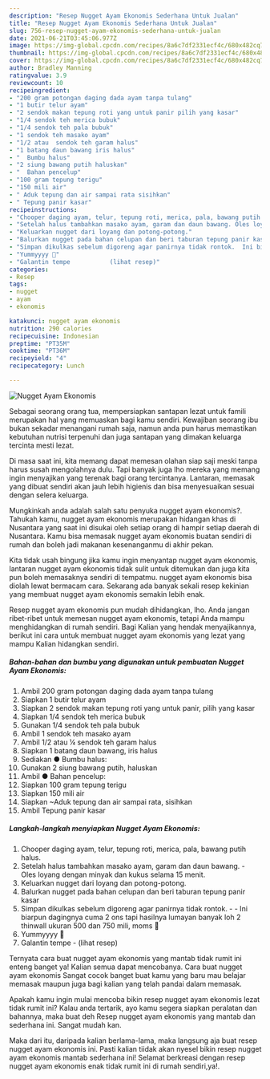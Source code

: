 ```yaml
---
description: "Resep Nugget Ayam Ekonomis Sederhana Untuk Jualan"
title: "Resep Nugget Ayam Ekonomis Sederhana Untuk Jualan"
slug: 756-resep-nugget-ayam-ekonomis-sederhana-untuk-jualan
date: 2021-06-21T03:45:06.977Z
image: https://img-global.cpcdn.com/recipes/8a6c7df2331ecf4c/680x482cq70/nugget-ayam-ekonomis-foto-resep-utama.jpg
thumbnail: https://img-global.cpcdn.com/recipes/8a6c7df2331ecf4c/680x482cq70/nugget-ayam-ekonomis-foto-resep-utama.jpg
cover: https://img-global.cpcdn.com/recipes/8a6c7df2331ecf4c/680x482cq70/nugget-ayam-ekonomis-foto-resep-utama.jpg
author: Bradley Manning
ratingvalue: 3.9
reviewcount: 10
recipeingredient:
- "200 gram potongan daging dada ayam tanpa tulang"
- "1 butir telur ayam"
- "2 sendok makan tepung roti yang untuk panir pilih yang kasar"
- "1/4 sendok teh merica bubuk"
- "1/4 sendok teh pala bubuk"
- "1 sendok teh masako ayam"
- "1/2 atau  sendok teh garam halus"
- "1 batang daun bawang iris halus"
- "  Bumbu halus"
- "2 siung bawang putih haluskan"
- "  Bahan pencelup"
- "100 gram tepung terigu"
- "150 mili air"
- " Aduk tepung dan air sampai rata sisihkan"
- " Tepung panir kasar"
recipeinstructions:
- "Chooper daging ayam, telur, tepung roti, merica, pala, bawang putih halus."
- "Setelah halus tambahkan masako ayam, garam dan daun bawang. Oles loyang dengan minyak dan kukus selama 15 menit."
- "Keluarkan nugget dari loyang dan potong-potong."
- "Balurkan nugget pada bahan celupan dan beri taburan tepung panir kasar"
- "Simpan dikulkas sebelum digoreng agar panirnya tidak rontok.  Ini biarpun dagingnya cuma 2 ons tapi hasilnya lumayan banyak loh 2 thinwall ukuran 500 dan 750 mili, moms 🤭"
- "Yummyyyy 🤭"
- "Galantin tempe           (lihat resep)"
categories:
- Resep
tags:
- nugget
- ayam
- ekonomis

katakunci: nugget ayam ekonomis 
nutrition: 290 calories
recipecuisine: Indonesian
preptime: "PT35M"
cooktime: "PT36M"
recipeyield: "4"
recipecategory: Lunch

---
```



![Nugget Ayam Ekonomis](https://img-global.cpcdn.com/recipes/8a6c7df2331ecf4c/680x482cq70/nugget-ayam-ekonomis-foto-resep-utama.jpg)

Sebagai seorang orang tua, mempersiapkan santapan lezat untuk famili merupakan hal yang memuaskan bagi kamu sendiri. Kewajiban seorang ibu bukan sekadar menangani rumah saja, namun anda pun harus memastikan kebutuhan nutrisi terpenuhi dan juga santapan yang dimakan keluarga tercinta mesti lezat.

Di masa  saat ini, kita memang dapat memesan olahan siap saji meski tanpa harus susah mengolahnya dulu. Tapi banyak juga lho mereka yang memang ingin menyajikan yang terenak bagi orang tercintanya. Lantaran, memasak yang dibuat sendiri akan jauh lebih higienis dan bisa menyesuaikan sesuai dengan selera keluarga. 



Mungkinkah anda adalah salah satu penyuka nugget ayam ekonomis?. Tahukah kamu, nugget ayam ekonomis merupakan hidangan khas di Nusantara yang saat ini disukai oleh setiap orang di hampir setiap daerah di Nusantara. Kamu bisa memasak nugget ayam ekonomis buatan sendiri di rumah dan boleh jadi makanan kesenanganmu di akhir pekan.

Kita tidak usah bingung jika kamu ingin menyantap nugget ayam ekonomis, lantaran nugget ayam ekonomis tidak sulit untuk ditemukan dan juga kita pun boleh memasaknya sendiri di tempatmu. nugget ayam ekonomis bisa diolah lewat bermacam cara. Sekarang ada banyak sekali resep kekinian yang membuat nugget ayam ekonomis semakin lebih enak.

Resep nugget ayam ekonomis pun mudah dihidangkan, lho. Anda jangan ribet-ribet untuk memesan nugget ayam ekonomis, tetapi Anda mampu menghidangkan di rumah sendiri. Bagi Kalian yang hendak menyajikannya, berikut ini cara untuk membuat nugget ayam ekonomis yang lezat yang mampu Kalian hidangkan sendiri.

<!--inarticleads1-->

##### Bahan-bahan dan bumbu yang digunakan untuk pembuatan Nugget Ayam Ekonomis:

1. Ambil 200 gram potongan daging dada ayam tanpa tulang
1. Siapkan 1 butir telur ayam
1. Siapkan 2 sendok makan tepung roti yang untuk panir, pilih yang kasar
1. Siapkan 1/4 sendok teh merica bubuk
1. Gunakan 1/4 sendok teh pala bubuk
1. Ambil 1 sendok teh masako ayam
1. Ambil 1/2 atau ¼ sendok teh garam halus
1. Siapkan 1 batang daun bawang, iris halus
1. Sediakan  ● Bumbu halus:
1. Gunakan 2 siung bawang putih, haluskan
1. Ambil  ● Bahan pencelup:
1. Siapkan 100 gram tepung terigu
1. Siapkan 150 mili air
1. Siapkan  ~Aduk tepung dan air sampai rata, sisihkan
1. Ambil  Tepung panir kasar




<!--inarticleads2-->

##### Langkah-langkah menyiapkan Nugget Ayam Ekonomis:

1. Chooper daging ayam, telur, tepung roti, merica, pala, bawang putih halus.
1. Setelah halus tambahkan masako ayam, garam dan daun bawang. - Oles loyang dengan minyak dan kukus selama 15 menit.
1. Keluarkan nugget dari loyang dan potong-potong.
1. Balurkan nugget pada bahan celupan dan beri taburan tepung panir kasar
1. Simpan dikulkas sebelum digoreng agar panirnya tidak rontok. -  - Ini biarpun dagingnya cuma 2 ons tapi hasilnya lumayan banyak loh 2 thinwall ukuran 500 dan 750 mili, moms 🤭
1. Yummyyyy 🤭
1. Galantin tempe -           (lihat resep)




Ternyata cara buat nugget ayam ekonomis yang mantab tidak rumit ini enteng banget ya! Kalian semua dapat mencobanya. Cara buat nugget ayam ekonomis Sangat cocok banget buat kamu yang baru mau belajar memasak maupun juga bagi kalian yang telah pandai dalam memasak.

Apakah kamu ingin mulai mencoba bikin resep nugget ayam ekonomis lezat tidak rumit ini? Kalau anda tertarik, ayo kamu segera siapkan peralatan dan bahannya, maka buat deh Resep nugget ayam ekonomis yang mantab dan sederhana ini. Sangat mudah kan. 

Maka dari itu, daripada kalian berlama-lama, maka langsung aja buat resep nugget ayam ekonomis ini. Pasti kalian tiidak akan nyesel bikin resep nugget ayam ekonomis mantab sederhana ini! Selamat berkreasi dengan resep nugget ayam ekonomis enak tidak rumit ini di rumah sendiri,ya!.

